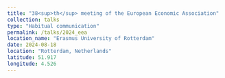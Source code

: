 ```yaml
---
title: "38<sup>th</sup> meeting of the European Economic Association"
collection: talks
type: "Habitual communication"
permalink: /talks/2024_eea
location_name: "Erasmus University of Rotterdam"
date: 2024-08-18
location: "Rotterdam, Netherlands"
latitude: 51.917
longitude: 4.526
---
```


